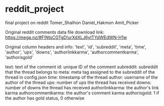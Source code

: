 # reddit_project
final project on reddit
Tomer_Shalhon
Daniel_Hakmon
Amit_Picker

Original reddit comments data file download link: https://mega.nz/#F!NtsCGTgD!urXdXLJ6yITYdWEdWN-H1w

Original column headers and info:
'text', 'id', 'subreddit', 'meta', 'time', 'author', 'ups', 'downs', 'authorlinkkarma', 'authorcommentkarma', 'authorisgold'

text: text of the comment
id: unique ID of the comment
subreddit: subreddit that the thread belongs to
meta: meta tag assigned to the subreddit of the thread in config.json
time: timestamp of the thread
author: username of the author of the thread
ups: number of ups the thread has received
downs: number of downs the thread has received
authorlinkkarma: the author's link karma
authorcommentkarma: the author's comment karma
authorisgold: 1 if the author has gold status, 0 otherwise
